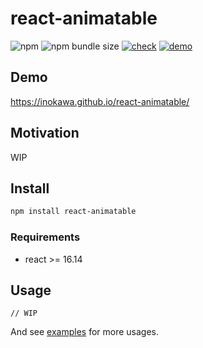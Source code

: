 # react-animatable

![npm](https://img.shields.io/npm/v/react-animatable) ![npm bundle size](https://img.shields.io/bundlephobia/minzip/react-animatable) [![check](https://github.com/inokawa/react-animatable/actions/workflows/check.yml/badge.svg)](https://github.com/inokawa/react-animatable/actions/workflows/check.yml) [![demo](https://github.com/inokawa/react-animatable/actions/workflows/demo.yml/badge.svg)](https://github.com/inokawa/react-animatable/actions/workflows/demo.yml)

## Demo

https://inokawa.github.io/react-animatable/

## Motivation

WIP

## Install

```sh
npm install react-animatable
```

### Requirements

- react >= 16.14

## Usage

```tsx
// WIP
```

And see [examples](./stories) for more usages.
